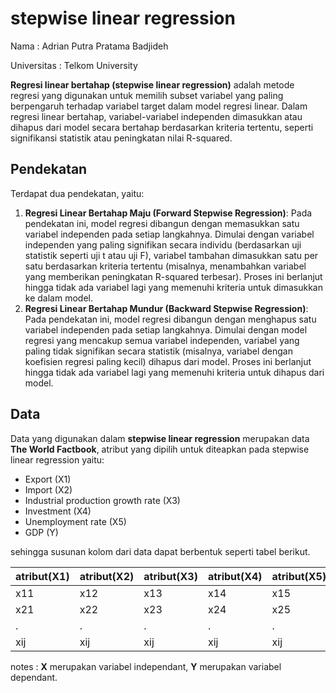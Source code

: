 # stepwise linear regression

Nama        : Adrian Putra Pratama Badjideh

Universitas : Telkom University

**Regresi linear bertahap (stepwise linear regression)** adalah metode regresi yang digunakan untuk memilih subset variabel yang paling berpengaruh terhadap variabel target dalam model regresi linear. Dalam regresi linear bertahap, variabel-variabel independen dimasukkan atau dihapus dari model secara bertahap berdasarkan kriteria tertentu, seperti signifikansi statistik atau peningkatan nilai R-squared.

## Pendekatan
Terdapat dua pendekatan, yaitu:
1. **Regresi Linear Bertahap Maju (Forward Stepwise Regression)**: Pada pendekatan ini, model regresi dibangun dengan memasukkan satu variabel independen pada setiap langkahnya. Dimulai dengan variabel independen yang paling signifikan secara individu (berdasarkan uji statistik seperti uji t atau uji F), variabel tambahan dimasukkan satu per satu berdasarkan kriteria tertentu (misalnya, menambahkan variabel yang memberikan peningkatan R-squared terbesar). Proses ini berlanjut hingga tidak ada variabel lagi yang memenuhi kriteria untuk dimasukkan ke dalam model.
2. **Regresi Linear Bertahap Mundur (Backward Stepwise Regression)**: Pada pendekatan ini, model regresi dibangun dengan menghapus satu variabel independen pada setiap langkahnya. Dimulai dengan model regresi yang mencakup semua variabel independen, variabel yang paling tidak signifikan secara statistik (misalnya, variabel dengan koefisien regresi paling kecil) dihapus dari model. Proses ini berlanjut hingga tidak ada variabel lagi yang memenuhi kriteria untuk dihapus dari model.

## Data
Data yang digunakan dalam **stepwise linear regression** merupakan data **The World Factbook**, atribut yang dipilih untuk diteapkan pada stepwise linear regression yaitu:

* Export (X1)
* Import (X2)
* Industrial production growth rate (X3)
* Investment (X4)
* Unemployment rate (X5)
* GDP (Y)

sehingga susunan kolom dari data dapat berbentuk seperti tabel berikut.

| atribut(X1) | atribut(X2) | atribut(X3) | atribut(X4) | atribut(X5) | atribut(Y) |
| --- | --- | --- | --- | --- | --- |
| x11 | x12 | x13 | x14 | x15 | y16 |
| x21 | x22 | x23 | x24 | x25 | y26 |
| . | . | . | . | . | . |
| xij | xij | xij | xij | xij | yij |

notes : **X** merupakan variabel independant, **Y** merupakan variabel dependant.